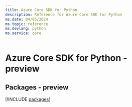 ```yaml
---
title: Azure Core SDK for Python
description: Reference for Azure Core SDK for Python
ms.date: 04/05/2024
ms.topic: reference
ms.devlang: python
ms.service: core
---
```

# Azure Core SDK for Python - preview
## Packages - preview
[!INCLUDE [packages](core-index.md)]